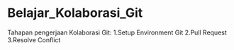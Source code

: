 # Belajar_Kolaborasi_Git

Tahapan pengerjaan Kolaborasi Git:
1.Setup Environment Git
2.Pull Request
3.Resolve Conflict
